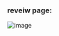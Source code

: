 ### reveiw page:
![image](https://github.com/user-attachments/assets/dd9b8544-1188-49a5-8799-a73db3b5534c)
